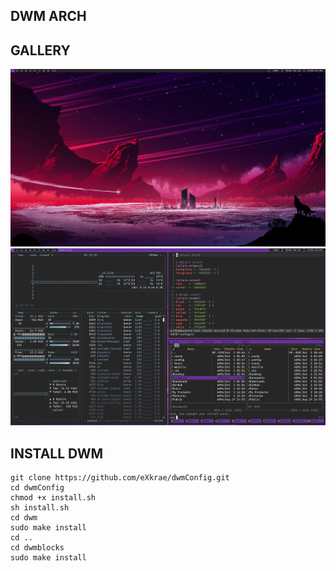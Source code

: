 ## DWM ARCH

## GALLERY
![gallery](img/001.png)
![gallery](img/002.png)

## INSTALL DWM
```
git clone https://github.com/eXkrae/dwmConfig.git
cd dwmConfig
chmod +x install.sh
sh install.sh
cd dwm
sudo make install
cd ..
cd dwmblocks
sudo make install
